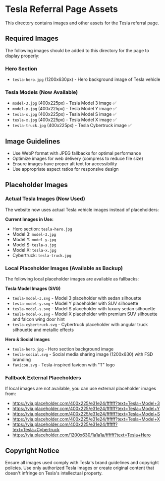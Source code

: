 # Tesla Referral Page Assets

This directory contains images and other assets for the Tesla referral page.

## Required Images

The following images should be added to this directory for the page to display properly:

### Hero Section
- `tesla-hero.jpg` (1200x630px) - Hero background image of Tesla vehicle

### Tesla Models (Now Available)
- `model-3.jpg` (400x225px) - Tesla Model 3 image ✅
- `model-y.jpg` (400x225px) - Tesla Model Y image ✅
- `tesla-s.jpg` (400x225px) - Tesla Model S image ✅
- `tesla-x.jpg` (400x225px) - Tesla Model X image ✅
- `tesla-truck.jpg` (400x225px) - Tesla Cybertruck image ✅

## Image Guidelines

- Use WebP format with JPEG fallbacks for optimal performance
- Optimize images for web delivery (compress to reduce file size)
- Ensure images have proper alt text for accessibility
- Use appropriate aspect ratios for responsive design

## Placeholder Images

### Actual Tesla Images (Now Used)
The website now uses actual Tesla vehicle images instead of placeholders:

**Current Images in Use:**
- Hero section: `tesla-hero.jpg`
- Model 3: `model-3.jpg`
- Model Y: `model-y.jpg`
- Model S: `tesla-s.jpg`
- Model X: `tesla-x.jpg`
- Cybertruck: `tesla-truck.jpg`

### Local Placeholder Images (Available as Backup)
The following local placeholder images are available as fallbacks:

**Tesla Model Images (SVG)**
- `tesla-model-3.svg` - Model 3 placeholder with sedan silhouette
- `tesla-model-y.svg` - Model Y placeholder with SUV silhouette  
- `tesla-model-s.svg` - Model S placeholder with luxury sedan silhouette
- `tesla-model-x.svg` - Model X placeholder with premium SUV silhouette and falcon wing door hint
- `tesla-cybertruck.svg` - Cybertruck placeholder with angular truck silhouette and metallic effects

**Hero & Social Images**
- `tesla-hero.jpg` - Hero section background image
- `tesla-social.svg` - Social media sharing image (1200x630) with FSD branding
- `favicon.svg` - Tesla-inspired favicon with "T" logo

### Fallback External Placeholders
If local images are not available, you can use external placeholder images from:
- https://via.placeholder.com/400x225/e31e24/ffffff?text=Tesla+Model+3
- https://via.placeholder.com/400x225/e31e24/ffffff?text=Tesla+Model+Y
- https://via.placeholder.com/400x225/e31e24/ffffff?text=Tesla+Model+S
- https://via.placeholder.com/400x225/e31e24/ffffff?text=Tesla+Model+X
- https://via.placeholder.com/400x225/e31e24/ffffff?text=Tesla+Cybertruck
- https://via.placeholder.com/1200x630/1a1a1a/ffffff?text=Tesla+Hero

## Copyright Notice

Ensure all images used comply with Tesla's brand guidelines and copyright policies. Use only authorized Tesla images or create original content that doesn't infringe on Tesla's intellectual property.